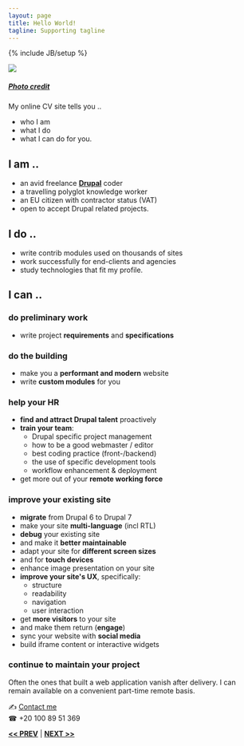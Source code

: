 ```yaml
---
layout: page
title: Hello World!
tagline: Supporting tagline
---
```

{% include JB/setup %}

<a href="https://www.flickr.com/photos/desiitaly/2304874364" title="View photo on Flickr" target="_blank"><img src="https://farm3.staticflickr.com/2372/2304874364_b7ea60191e_o.jpg" ></a><br />
<h5><a href="https://www.flickr.com/people/desiitaly/" title="View user on Flickr" target="_blank">Photo credit</a></h5>

My online CV site tells you ..

- who I am
- what I do
- what I can do for you.

## I am ..
- an avid freelance **[Drupal](https://www.drupal.org/)** coder
- a travelling polyglot knowledge worker
- an EU citizen with contractor status (VAT)
- open to accept Drupal related projects.

## I do ..
- write contrib modules used on thousands of sites
- work successfully for end-clients and agencies
- study technologies that fit my profile.

## I can ..

### do preliminary work

- write project **requirements** and **specifications**

### do the building

- make you a **performant and modern** website
- write **custom modules** for you

### help your HR
- **find and attract Drupal talent** proactively
- **train your team**:
  - Drupal specific project management
  - how to be a good webmaster / editor
  - best coding practice (front-/backend)
  - the use of specific development tools
  - workflow enhancement & deployment
- get more out of your **remote working force**

### improve your existing site
- **migrate** from Drupal 6 to Drupal 7
- make your site **multi-language** (incl RTL)
- **debug** your existing site
- and make it **better maintainable**
- adapt your site for **different screen sizes**
- and for **touch devices**
- enhance image presentation on your site
- **improve your site's UX**, specifically:
  - structure
  - readability
  - navigation
  - user interaction
- get **more visitors** to your site
- and make them return (**engage**)
- sync your website with **social media**
- build iframe content or interactive widgets

### continue to maintain your project
Often the ones that built a web application vanish after delivery. I can remain available on a convenient part-time remote basis.

<span class="signs">✍</span> <a href="http://www.mousewheel.net/contact">Contact me</a><br />
<span class="signs">☎</span> +20 100 89 51 369

<a href="/terms.html" title="My Terms"><b><< PREV</b></a> &#124; <a href="/data.html" title="Personalia"><b>NEXT >></b></a>
